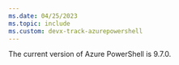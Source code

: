 ```yaml
---
ms.date: 04/25/2023
ms.topic: include
ms.custom: devx-track-azurepowershell
---
```


The current version of Azure PowerShell is 9.7.0.
